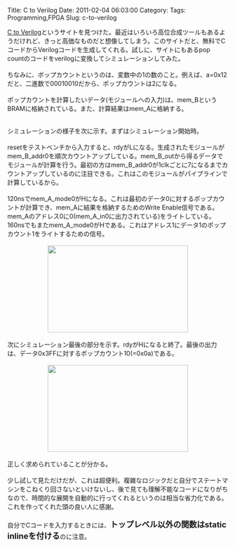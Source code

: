 Title: C to Verilog
Date: 2011-02-04 06:03:00
Category: 
Tags: Programming,FPGA
Slug: c-to-verilog

<a href="http://c-to-verilog.com/index.html">C to Verilog</a>というサイトを見つけた。最近はいろいろ高位合成ツールもあるようだけれど、きっと高価なものだと想像してしまう。このサイトだと、無料でCコードからVerilogコードを生成してくれる。試しに、サイトにもあるpop countのコードをverilogに変換してシミュレーションしてみた。<br /><br />ちなみに、ポップカウントというのは、変数中の1の数のこと。例えば、a=0x12だと、二進数で00010010だから、ポップカウントは2になる。<br /><br />ポップカウントを計算したいデータ(モジュールへの入力)は、mem_BというBRAMに格納されている。また、計算結果はmem_Aに格納する。<br /><br /><div style="margin-bottom: 0px; margin-left: 0px; margin-right: 0px; margin-top: 0px;">シミュレーションの様子を次に示す。まずはシミュレーション開始時。</div><div style="margin-bottom: 0px; margin-left: 0px; margin-right: 0px; margin-top: 0px;"><br /></div>resetをテストベンチから入力すると、rdyがLになる。生成されたモジュールがmem_B_addr0を順次カウントアップしている。mem_B_outから得るデータでモジュールが計算を行う。最初の方はmem_B_addr0が1clkごとに7になるまでカウントアップしているのに注目できる。これはこのモジュールがパイプラインで計算しているから。<br /><br />120nsでmem_A_mode0がHになる。これは最初のデータ0に対するポップカウントが計算でき、mem_Aに結果を格納するためのWrite Enable信号である。mem_Aのアドレス0に0(mem_A_in0に出力されている)をライトしている。160nsでもまたmem_A_mode0がHである。これはアドレス1にデータ1のポップカウント1をライトするための信号。<br /><br /><div class="separator" style="clear: both; text-align: center;"><a href="http://4.bp.blogspot.com/_HtI0taDGSV0/TUuTWCcMMpI/AAAAAAAABSE/VEOmnMsRHgY/s1600/popcnt1.png" imageanchor="1" style="margin-left: 1em; margin-right: 1em;"><img border="0" height="198" src="http://4.bp.blogspot.com/_HtI0taDGSV0/TUuTWCcMMpI/AAAAAAAABSE/VEOmnMsRHgY/s320/popcnt1.png" width="320" /></a></div><div class="separator" style="clear: both; text-align: center;"><br /></div><div class="separator" style="clear: both; text-align: left;">次にシミュレーション最後の部分を示す。rdyがHになると終了。最後の出力は、データ0x3FFに対するポップカウント10(=0x0a)である。</div><br /><div class="separator" style="clear: both; text-align: center;"><a href="http://3.bp.blogspot.com/_HtI0taDGSV0/TUuTYxbGUzI/AAAAAAAABSI/WP-gMBYACy0/s1600/popcnt2.png" imageanchor="1" style="margin-left: 1em; margin-right: 1em;"><img border="0" height="198" src="http://3.bp.blogspot.com/_HtI0taDGSV0/TUuTYxbGUzI/AAAAAAAABSI/WP-gMBYACy0/s320/popcnt2.png" width="320" /></a></div><br />正しく求められていることが分かる。<br /><br />少し試して見ただけだが、これは超便利。複雑なロジックだと自分でステートマシンをこねくり回さないといけないし、後で見ても理解不能なコードになりがちなので、時間的な展開を自動的に行ってくれるというのは相当な省力化である。これを作ってくれた頭の良い人に感謝。<br /><br />自分でCコードを入力するときには、<b><span class="Apple-style-span" style="font-size: large;">トップレベル以外の関数はstatic inlineを付ける</span></b>のに注意。
